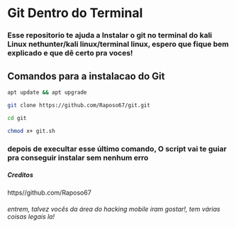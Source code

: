 # Git Dentro do Terminal
### Esse repositorio te ajuda a Instalar o git no terminal do kali Linux nethunter/kali linux/terminal linux, espero que fique bem explicado e que dê certo pra voces!

## Comandos para a instalacao do Git
```bash
apt update && apt upgrade
```
```bash
git clone https://github.com/Raposo67/git.git
```
```bash
cd git
```
```bash
chmod x+ git.sh
```
### depois de execultar esse último comando, O script vai te guiar pra conseguir instalar sem nenhum erro
##### Creditos
https//github.com/Raposo67
###### entrem, talvez vocês da área do hacking mobile iram gostar!, tem várias coisas legais la!
